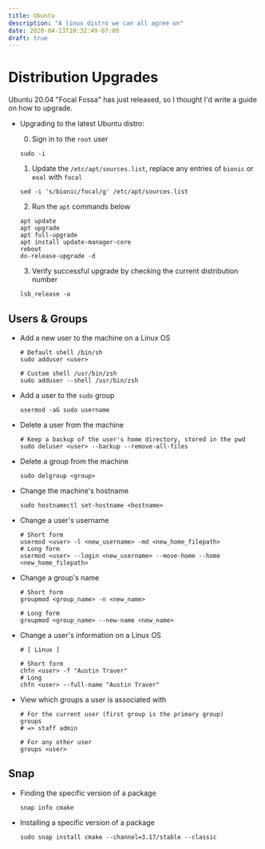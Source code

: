 ```yaml
---
title: Ubuntu
description: "A linux distro we can all agree on"
date: 2020-04-23T10:32:49-07:00
draft: true
---
```


# Distribution Upgrades

Ubuntu 20.04 "Focal Fossa" has just released, so I thought I'd write a guide on how to upgrade.

* Upgrading to the latest Ubuntu distro:

  0. Sign in to the `root` user

  ```shell script
  sudo -i
  ```

  1. Update the `/etc/apt/sources.list`, replace any entries of `bionic` or `eoal` with `focal`

  ```shell script
  sed -i 's/bionic/focal/g' /etc/apt/sources.list
  ```

  2. Run the `apt` commands below

  ```shell script
  apt update
  apt upgrade
  apt full-upgrade
  apt install update-manager-core
  reboot
  do-release-upgrade -d
  ```

  3. Verify successful upgrade by checking the current distribution number

  ```shell script
  lsb_release -a
  ```

## Users & Groups

* Add a new user to the machine on a Linux OS

  ```shell script
  # Default shell /bin/sh
  sudo adduser <user>

  # Custom shell /usr/bin/zsh
  sudo adduser --shell /usr/bin/zsh
  ```

* Add a user to the `sudo` group

  ```shell script
  usermod -aG sudo username
  ```

* Delete a user from the machine

  ```shell script
  # Keep a backup of the user's home directory, stored in the pwd
  sudo deluser <user> --backup --remove-all-files
  ```

* Delete a group from the machine

  ```shell script
  sudo delgroup <group>
  ```

* Change the machine's hostname

  ```shell script
  sudo hostnamectl set-hostname <hostname>
  ```

* Change a user's username

  ```shell script
  # Short form
  usermod <user> -l <new_username> -md <new_home_filepath>
  # Long form
  usermod <user> --login <new_username> --move-home --home <new_home_filepath>
  ```

* Change a group's name

  ```shell script
  # Short form
  groupmod <group_name> -n <new_name>

  # Long form
  groupmod <group_name> --new-name <new_name>
  ```

* Change a user's information on a Linux OS

  ```shell script
  # [ Linux ]

  # Short form
  chfn <user> -f "Austin Traver"
  # Long
  chfn <user> --full-name "Austin Traver"
  ```

* View which groups a user is associated with

  ```shell script
  # For the current user (first group is the primary group)
  groups
  # => staff admin

  # For any other user
  groups <user>
  ```


## Snap

* Finding the specific version of a package

    ```shell script
    snap info cmake
    ```

* Installing a specific version of a package

    ```shell script
    sudo snap install cmake --channel=3.17/stable --classic
    ```
